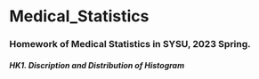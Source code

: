# Medical_Statistics
### Homework of Medical Statistics in SYSU, 2023 Spring.
##### HK1. Discription and Distribution of Histogram
